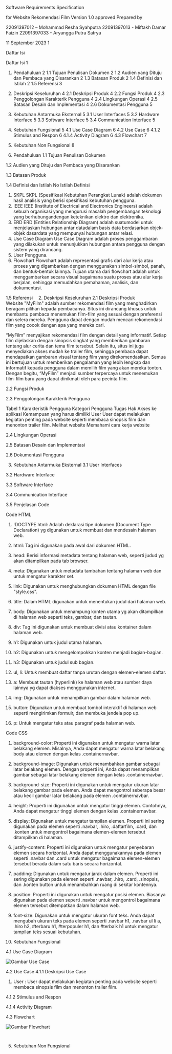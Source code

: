 Software Requirements 
Specification 

for 
Website Rekomendasi Film 
Version 1.0 approved 
Prepared by  

22091397012 – Mohammad Resha Syahputra
22091397013 - Miftakh Damar Faizin 
22091397033 - Aryangga Putra Satrya 
 
 11 September 2023
1 
 
Daftar Isi 
 
Daftar Isi	1
1. 	Pendahuluan	2
1.1 	Tujuan Penulisan Dokumen	2
1.2 	Audien yang Dituju dan Pembaca yang Disarankan	2
1.3 	Batasan Produk	2
1.4 	Definisi dan Istilah	2
1.5   Referensi	3
2. 	Deskripsi Keseluruhan	4
2.1 	Deskripsi Produk	4
2.2 	Fungsi Produk	4
2.3 	Penggolongan Karakterik Pengguna	4
2.4 	Lingkungan Operasi	4
2.5 	Batasan Desain dan Implementasi	4
2.6 	Dokumentasi Pengguna	5
3. 	Kebutuhan Antarmuka Eksternal	5
3.1 	User Interfaces	5
3.2	Hardware Interface	5
3.3 	Software Interface	5
3.4 	Communication Interface	5
4. Kebutuhan Fungsional	5
4.1	Use Case Diagram	6
4.2    Use Case	6
4.1.2 Stimulus and Respon	6
4.1.4 Activity Diagram	6
4.3    Flowchart	7
5. Kebutuhan Non Fungsional	8

 
1. 	Pendahuluan 
1.1 	Tujuan Penulisan Dokumen 

1.2 	Audien yang Dituju dan Pembaca yang Disarankan 
  
1.3 	Batasan Produk 
  
1.4 	Definisi dan Istilah 
No 	Istilah 	Definisi 
1. 	SKPL 	SKPL (Spesifikasi Kebutuhan Perangkat Lunak) adalah dokumen hasil analisis yang berisi spesifikasi kebutuhan pengguna. 
2. 	IEEE 	IEEE (Institute of Electrical and Electronics Engineers) adalah sebuah organisasi yang mengurusi masalah pengembangan teknologi yang berhubungandengan keteknikan elektro dan elektronika. 
3. 	ERD 	ERD (Entities Relationship Diagram) adalah suatumodel untuk menjelaskan hubungan antar datadalam basis data berdasarkan objek-objek dasardata yang mempunyai hubungan antar relasi. 
4. 	Use Case Diagram 	Use Case Diagram adalah proses penggambaran yang dilakukan untuk menunjukkan hubungan antara pengguna dengan sistem yang dirancang. 
5. 	User 	Pengguna. 
6.	Flowchart	Flowchart adalah representasi grafis dari alur kerja atau proses yang digambarkan dengan menggunakan simbol-simbol, panah, dan bentuk-bentuk lainnya. Tujuan utama dari flowchart adalah untuk menggambarkan secara visual bagaimana suatu proses atau alur kerja berjalan, sehingga memudahkan pemahaman, analisis, dan dokumentasi.



1.5   Referensi 
2. 	Deskripsi Keseluruhan 
2.1 	Deskripsi Produk  
Website "MyFilm" adalah sumber rekomendasi film yang menghadirkan beragam pilihan kepada pembacanya. Situs ini dirancang khusus untuk membantu pembaca menemukan film-film yang sesuai dengan preferensi dan selera mereka. Pengguna dapat dengan mudah mencari rekomendasi film yang cocok dengan apa yang mereka cari.

“MyFilm” menyajikan rekomendasi film dengan detail yang informatif. Setiap film dijelaskan dengan sinopsis singkat yang memberikan gambaran tentang alur cerita dan tema film tersebut. Selain itu, situs ini juga menyediakan akses mudah ke trailer film, sehingga pembaca dapat mendapatkan gambaran visual tentang film yang direkomendasikan. Semua ini bertujuan untuk memberikan pengalaman yang lebih lengkap dan informatif kepada pengguna dalam memilih film yang akan mereka tonton. Dengan begitu, “MyFilm” menjadi sumber terpercaya untuk menemukan film-film baru yang dapat dinikmati oleh para pecinta film.

2.2 	Fungsi Produk  
 
 
2.3 	Penggolongan Karakterik Pengguna 
 
Tabel 1 Karakteristik Pengguna 
Kategori Pengguna 	Tugas 	Hak Akses ke aplikasi 	Kemampuan yang harus dimiliki 
User 	User dapat melakukan kegiatan penting pada  website seperti membaca sinopsis film dan menonton trailer film. Melihat website 	Memahami cara kerja website 
 
 
 
2.4 	Lingkungan Operasi  
 
 
2.5 	Batasan Desain dan Implementasi  

 
2.6 	Dokumentasi Pengguna 
 
 
3. 	Kebutuhan Antarmuka Eksternal 
3.1 	User Interfaces  

 
 
3.2	Hardware Interface 
       	 
3.3 	Software Interface 

3.4 	Communication Interface 

3.5   Penjelasan Code

Code HTML

1. !DOCTYPE html: Adalah deklarasi tipe dokumen (Document Type Declaration) yg digunakan untuk membuat dan mendesain halaman web.

2. html: Tag ini digunakan pada awal dari dokumen HTML.

3. head: Berisi informasi metadata tentang halaman web, seperti judud yg akan ditampilkan pada tab browser.

4. meta: Digunakan untuk metadata tambahan tentang halaman web dan untuk mengatur karakter set.
   
5. link: Digunakan untuk menghubungkan dokumen HTML dengan file "style.css".

6. title: Dalam HTML digunakan untuk menentukan judul dari halaman web.

7. body: Digunakan untuk menampung konten utama yg akan ditampilkan di halaman web seperti teks, gambar, dan tautan.

8. div: Tag ini digunakan untuk membuat divisi atau kontainer dalam halaman web.

9. h1: Digunakan untuk judul utama halaman.

10. h2: Digunakan untuk mengelompokkan konten menjadi bagian-bagian.

11. h3: Digunakan untuk judul sub bagian.

12. ul, li: Untuk membuat daftar tanpa urutan dengan elemen-elemen daftar.

13. a: Membuat tautan (hyperlink) ke halaman web atau sumber daya lainnya yg dapat diakses menggunakan internet.
    
14. img: Digunakan untuk menampilkan gambar dalam halaman web.
    
15. button: Digunakan untuk membuat tombol interaktif di halaman web seperti mengirimkan formuir, dan membuka jendela pop up.
    
16. p: Untuk mengatur teks atau paragraf pada halaman web.

Code CSS

1. background-color: Properti ini digunakan untuk mengatur warna latar belakang elemen. Misalnya, Anda dapat mengatur    warna latar belakang body atau elemen dengan kelas .containernavbar.

2. background-image: Digunakan untuk menambahkan gambar sebagai latar belakang elemen. Dengan properti ini, Anda         dapat menampilkan gambar sebagai latar belakang elemen dengan kelas .containernavbar.

3. background-size: Properti ini digunakan untuk mengatur ukuran latar belakang gambar pada elemen. Anda dapat             mengontrol seberapa besar atau kecil gambar latar belakang pada elemen .containernavbar.

4. height: Properti ini digunakan untuk mengatur tinggi elemen. Contohnya, Anda dapat mengatur tinggi elemen dengan        kelas .containernavbar.

5. display: Digunakan untuk mengatur tampilan elemen. Properti ini sering digunakan pada elemen seperti .navbar,           .hiro, .daftarfilm, .card, dan .konten untuk mengontrol bagaimana elemen-elemen tersebut ditampilkan di halaman.

6. justify-content: Properti ini digunakan untuk mengatur penyebaran elemen secara horizontal. Anda dapat                  menggunakannya pada elemen seperti .navbar dan .card untuk mengatur bagaimana elemen-elemen tersebut berada dalam           satu baris secara horizontal.

7. padding: Digunakan untuk mengatur jarak dalam elemen. Properti ini sering digunakan pada elemen seperti .navbar,        .hiro, .card, .sinopsis, dan .konten button untuk menambahkan ruang di sekitar kontennya.

8. position: Properti ini digunakan untuk mengatur posisi elemen. Biasanya digunakan pada elemen seperti .navbar           untuk mengontrol bagaimana elemen tersebut ditempatkan dalam halaman web.

9. font-size: Digunakan untuk mengatur ukuran font teks. Anda dapat mengubah ukuran teks pada elemen seperti              .navbar h1, .navbar ul li a, .hiro h2, #terbaru h1, #terpopuler h1, dan #terbaik h1 untuk mengatur tampilan teks           sesuai kebutuhan.
 
 	 
4. Kebutuhan Fungsional 
 
 
4.1	Use Case Diagram 


![Gambar Use Case](./assets/usecase.png)

  
4.2    Use Case 
	4.1.1 	Deskripsi Use Case  
1.	User : User dapat melakukan kegiatan penting pada  website seperti membaca sinopsis film dan menonton trailer film.
 
4.1.2 Stimulus and Respon 
 
 
4.1.4 Activity Diagram 
 
 
4.3    Flowchart

![Gambar Flowchart](./assets/flowchart.png)

   	    
5. Kebutuhan Non Fungsional 
 
 

